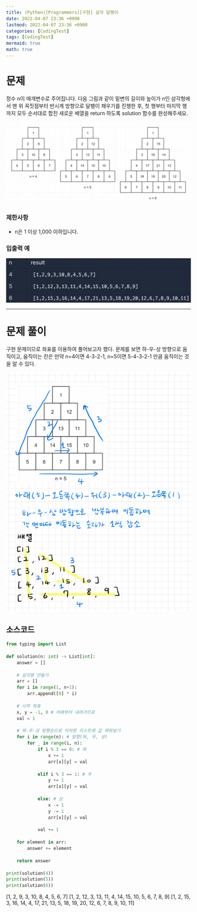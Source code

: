 ```yaml
---
title: (Python)[Programmers][구현] 삼각 달팽이
date: 2022-04-07 23:36 +0900
lastmod: 2022-04-07 23:36 +0900
categories: [CodingTest]
tags: [CodingTest]
mermaid: true
math: true
---
```


# 문제

정수 n이 매개변수로 주어집니다. 다음 그림과 같이 밑변의 길이와 높이가 n인 삼각형에서 맨 위 꼭짓점부터 반시계 방향으로 달팽이 채우기를 진행한 후, 첫 행부터 마지막 행까지 모두 순서대로 합친 새로운 배열을 return 하도록 solution 함수를 완성해주세요.

![Untitled](/assets/img/2022-04-07-implementation0/Untitled.png)


### 제한사항

- n은 1 이상 1,000 이하입니다.

### **입출력 예**

![Untitled](/assets/img/2022-04-07-implementation0/Untitled%201.png)

---

# 문제 풀이

구현 문제이므로 좌표를 이용하여 풀어보고자 했다. 문제를 보면 하-우-상 방향으로 움직이고, 움직이는 칸은 만약 n=4이면 4-3-2-1, n=5이면 5-4-3-2-1 만큼 움직이는 것을 알 수 있다. 

![Untitled](/assets/img/2022-04-07-implementation0/Untitled.jpeg)

## 소스코드

```python
from typing import List

def solution(n: int) -> List[int]:
    answer = []

    # 삼각형 만들기
    arr = []
    for i in range(1, n+1):
        arr.append([0] * i)

    # 시작 좌표
    x, y = -1, 0 # 아래부터 내려가므로
    val = 1

    # 하-우-상 방향순으로 이차원 리스트에 값 채워넣기
    for i in range(n): # 방향(하, 우, 상)
        for _ in range(i, n):
            if i % 3 == 0: # 하
                x += 1
                arr[x][y] = val
            
            elif i % 3 == 1: # 우
                y += 1
                arr[x][y] = val
            
            else: # 상
                x -= 1
                y -= 1
                arr[x][y] = val

            val += 1

    for element in arr:
        answer += element

    return answer

print(solution(4))
print(solution(5))
print(solution(6))
```

[1, 2, 9, 3, 10, 8, 4, 5, 6, 7]
[1, 2, 12, 3, 13, 11, 4, 14, 15, 10, 5, 6, 7, 8, 9]
[1, 2, 15, 3, 16, 14, 4, 17, 21, 13, 5, 18, 19, 20, 12, 6, 7, 8, 9, 10, 11]